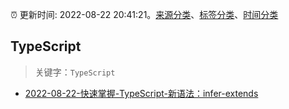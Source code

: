 :alarm_clock: 更新时间: 2022-08-22 20:41:21。[来源分类](../README.md)、[标签分类](../TAGS.md)、[时间分类](../TIMELINE.md)

## TypeScript


> 关键字：`TypeScript`



- [2022-08-22-快速掌握-TypeScript-新语法：infer-extends](https://toutiao.io/k/r8y1sch) 